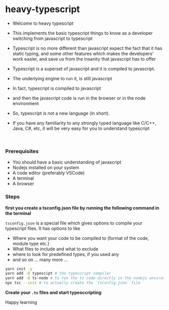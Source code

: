 # heavy-typescript

- Welcome to heavy typescript
- This implements the basic typescript things to know as a developer switching from javascript to typescript

- Typescript is no more different than javascript expect the fact that it has static typing, and some other features which makes the developers' work easier, and save us from the insanity that javascript has to offer

- Typescript is a superset of javascript and it is compiled to javascript.
- The underlying engine to run it, is still javascript
- In fact, typescript is compiled to javascript
- and then the javascript code is run in the browser or in the node environment

- So, typescript is not a new language (in short).
- If you have any familiarity to any strongly typed language like C/C++, Java, C#, etc, it will be very easy for you to understand typescript

<br>

### Prerequisites

- You should have a basic understanding of javascript
- Nodejs installed on your system
- A code editor (preferably VSCode)
- A terminal
- A browser

### Steps

<b>first you create a tsconfig.json file by running the following command in the terminal</b>

`tsconfig.json` is a special file which gives options to compile your typescript files. It has options to like

- Where you want your code to be compiled to (format of the code, module type etc.)
- What files to include and what to exclude
- where to look for predefined types, if you used any
- and so on ... many more ...

```bash
yarn init -y
yarn add -D typescipt # the typescript compiler
yarn add -D ts-node # to run the ts code directly in the nodejs environment
npx tsc --init # to actually create the `tsconfig.json` file
```

<b>Create your `.ts` files and start typesccripting</b>

Happy learning
